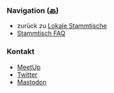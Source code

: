 ### Navigation ([🔙](/www-chapter-germany/stammtische/#lokale-stammtische))

* zurück zu [Lokale Stammtische](/www-chapter-germany/stammtische/#lokale-stammtische)
* [Stammtisch FAQ](/www-chapter-germany/stammtische/#stammtisch-faq)


### Kontakt

* [MeetUp](https://www.meetup.com/owasp-karlsruhe/)
* [Twitter](https://twitter.com/owasp_ka)
* [Mastodon](https://chaos.social/@owasp_ka)
